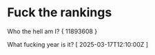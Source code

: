 # Fuck the rankings

Who the hell am I?
{ 11893608 }

What fucking year is it?
[ 2025-03-17T12:10:00Z ]
